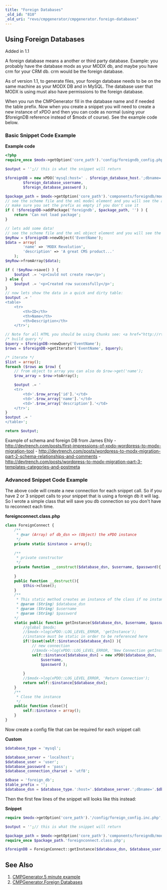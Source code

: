 ```yaml
---
title: "Foreign Databases"
_old_id: "810"
_old_uri: "revo/cmpgenerator/cmpgenerator.foreign-databases"
---
```


## Using Foreign Databases

Added in 1.1

A foreign database means a another or third party database. Example: you probably have the database modx as your MODX db, and maybe you have crm for your CRM db. crm would be the foreign database.

As of version 1.1, to generate files, your foreign database needs to be on the same machine as your MODX DB and in MySQL. The database user that MODX is using must also have permissions to the foreign database.

When you run the CMPGenerator fill in the database name and if needed the table prefix. Now when you create a snippet you will need to create a new instance of xPDO and then you can code as normal (using your $foreignDB reference instead of $modx of course). See the example code below.

### Basic Snippet Code Example

**Example code** 
``` php 
<?php
require_once $modx->getOption('core_path').'config/foreigndb_config.php';

$output = '';// this is what the snippet will return

$foreignDB = new xPDO('mysql:host=' . $foreign_database_host.';dbname='.$foreign_database_name/*.';charset='.$foreign_database_charset*/,
        $foreign_database_username,
        $foreign_database_password );

$package_path = $modx->getOption('core_path').'components/foreigndb/model/';
// see the scheme file and the xml model element and you will see the attribute package and that must match here
// make sure you set the prefix as empty if you don't use it
if ( !$foreignDB->addPackage('foreigndb', $package_path, '') ) {
    return 'Can not load package';
}

// lets add some data!
// see the scheme file and the xml object element and you will see the attribute class and that must match here
$myRow = $foreignDB->newObject('EventName');
$data = array(
        'name' => 'MODX Revolution',
        'description' => 'A great CMS product...'
    );
$myRow->fromArray($data);

if ( !$myRow->save() ) {
    $output .= '<p>Could not create row</p>';
} else {
    $output .= '<p>Created row successfully</p>';
}
// now lets show the data in a quick and dirty table:
$output .= '
<table>
    <tr>
        <th>ID</th>
        <th>Name</th>
        <th>Description</th>
    </tr>';

// Note for all HTML you should be using Chunks see: <a href="http://rtfm.modx.com/display/revolution20/Chunks#Chunks-ProcessingChunkviatheAPI"> http://rtfm.modx.com/display/revolution20/Chunks#...</a>
/* build query */
$query = $foreignDB->newQuery('EventName');
$rows = $foreignDB->getIterator('EventName', $query);

/* iterate */
$list = array();
foreach ($rows as $row) {
    // from object to array you can also do $row->get('name');
    $row_array = $row->toArray();

    $output .= '
    <tr>
        <td>'.$row_array['id'].'</td>
        <td>'.$row_array['name'].'</td>
        <td>'.$row_array['description'].'</td>
    </tr>';
}
$output .= '
</table>';

return $output;
```

Example of schema and foreign DB from James Ehly 
\- <http://devtrench.com/posts/first-impressions-of-xpdo-wordpress-to-modx-migration-tool> 
\- <http://devtrench.com/posts/wordpress-to-modx-migration-part-2-schema-relationships-and-comments> 
\- <http://devtrench.com/posts/wordpress-to-modx-migration-part-3-templates-categories-and-postmeta>

### Advanced Snippet Code Example

The above code will create a new connection for each snippet call. So if you have 2 or 3 snippet calls to your snippet that is using a foreign db it will lag. So I wrote a simple class that will save you db connection so you don't have to reconnect each time.

**foreignconnect.class.php** 
``` php 
class ForeignConnect {
    /**
     * @var (Array) of db_dsn => (Object) the xPDO instance
     */
    private static $instance = array();
    
    /**
     * private constructor
     */
    private function __construct($database_dsn, $username, $password){
        
    }
    public function __destruct(){
        $this->close();
    }
    /**
     * This static method creates an instance of the class if no instance already exists.
     * @param (String) $database_dsn
     * @param (String) $username
     * @param (String) $password
    */
    static public function getInstance($database_dsn, $username, $password){
        //global $modx;
        //$modx->log(xPDO::LOG_LEVEL_ERROR, 'getInstance');
        //instance must be static in order to be referenced here
        if(!isset(self::$instance[$database_dsn]) ){
            // new connection
            //$modx->log(xPDO::LOG_LEVEL_ERROR, 'New Connection getInstance DB: '.$database_dsn);
            self::$instance[$database_dsn] = new xPDO($database_dsn,
                $username,
                $password );
            
        }
        //$modx->log(xPDO::LOG_LEVEL_ERROR, 'Return Connection');
        return self::$instance[$database_dsn];
    }
    /**
     * Close the instance
     */
    public function close(){
        self::$instance = array();
    }
}
```

Now create a config file that can be required for each snippet call:

**Custom** 
``` php 
$database_type = 'mysql';

$database_server = 'localhost';
$database_user = 'user';
$database_password = 'pass';
$database_connection_charset = 'utf8';

$dbase = 'foreign_db';
$table_prefix = '';
$database_dsn = $database_type.':host='.$database_server.';dbname='.$dbase.';charset='.$database_connection_charset;
```

Then the first few lines of the snippet will looks like this instead:

**Snippet** 
``` php 
require $modx->getOption('core_path').'/config/foreign_config.inc.php';

$output = '';// this is what the snippet will return

$package_path = $modx->getOption('core_path').'components/foreigndb/model/';
require_once $package_path.'foreignconnect.class.php';

$foreignDB = ForeignConnect::getInstance($database_dsn, $database_user, $database_password); // returns an xPDO instance
```

## See Also

1. [CMPGenerator.5 minute example](/extras/revo/cmpgenerator/cmpgenerator.5-minute-example)
2. [CMPGenerator.Foreign Databases](/extras/revo/cmpgenerator/cmpgenerator.foreign-databases)